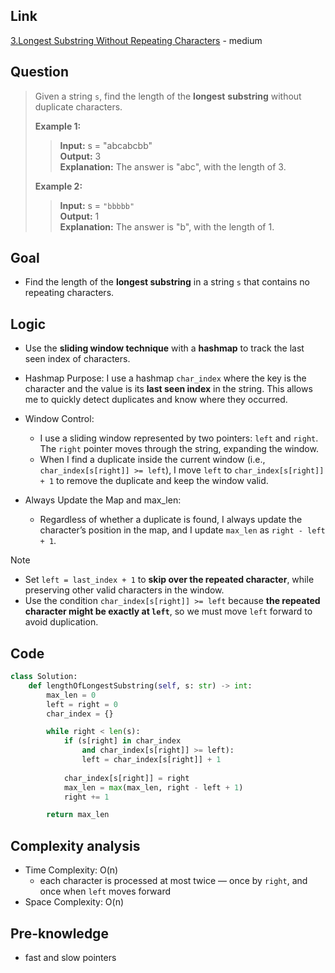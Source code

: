## Link
[3.Longest Substring Without Repeating Characters](https://leetcode.com/problems/longest-substring-without-repeating-characters/description/) - medium
## Question
> Given a string `s`, find the length of the **longest** **substring** without duplicate characters.
> 
> **Example 1:**
>> **Input:** s = "abcabcbb" <br>
>> **Output:** 3 <br>
>> **Explanation:** The answer is "abc", with the length of 3. <br>
>
> **Example 2:**
>> **Input:** s = `"bbbbb"` <br>
>> **Output:** 1 <br>
>> **Explanation:** The answer is "b", with the length of 1. <br>
## Goal
- Find the length of the **longest substring** in a string `s` that contains no repeating characters.
## Logic
- Use the **sliding window technique** with a **hashmap** to track the last seen index of characters.
- Hashmap Purpose:
	I use a hashmap `char_index` where the key is the character and the value is its **last seen index** in the string. This allows me to quickly detect duplicates and know where they occurred.
- Window Control:
	- I use a sliding window represented by two pointers: `left` and `right`. The `right` pointer moves through the string, expanding the window.  
	- When I find a duplicate inside the current window (i.e., `char_index[s[right]] >= left`), I move `left` to `char_index[s[right]] + 1` to remove the duplicate and keep the window valid.
    
- Always Update the Map and max_len:
	- Regardless of whether a duplicate is found, I always update the character’s position in the map, and I update `max_len` as `right - left + 1`.
> [!note] 
> - Set `left = last_index + 1` to **skip over the repeated character**, while preserving other valid characters in the window.
> - Use the condition `char_index[s[right]] >= left` because **the repeated character might be exactly at `left`**, so we must move `left` forward to avoid duplication.
## Code
```python
class Solution:
    def lengthOfLongestSubstring(self, s: str) -> int:
        max_len = 0
        left = right = 0
        char_index = {}

        while right < len(s):
            if (s[right] in char_index
                and char_index[s[right]] >= left):
                left = char_index[s[right]] + 1
            
            char_index[s[right]] = right
            max_len = max(max_len, right - left + 1)
            right += 1

        return max_len
```
## Complexity analysis
- Time Complexity: O(n)
	- each character is processed at most twice — once by `right`, and once when `left` moves forward
- Space Complexity: O(n)
## Pre-knowledge
- fast and slow pointers
